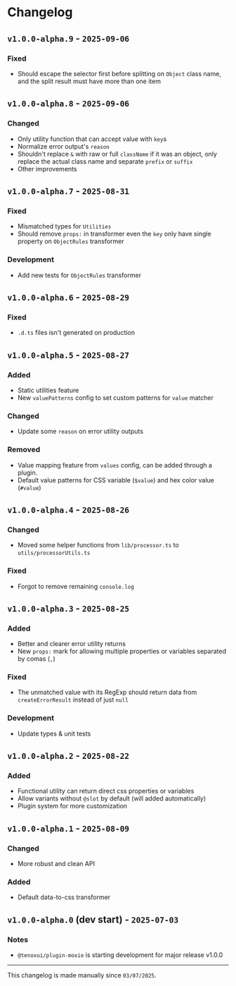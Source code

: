 # Changelog

## `v1.0.0-alpha.9` - `2025-09-06`

### Fixed

- Should escape the selector first before splitting on `Object` class name, and the split result must have more than one item

## `v1.0.0-alpha.8` - `2025-09-06`

### Changed

- Only utility function that can accept value with `key`s
- Normalize error output's `reason`
- Shouldn't replace `&` with raw or full `className` if it was an object, only replace the actual class name and separate `prefix` or `suffix`
- Other improvements

## `v1.0.0-alpha.7` - `2025-08-31`

### Fixed

- Mismatched types for `Utilities`
- Should remove `props:` in transformer even the `key` only have single property on `ObjectRules` transformer

### Development

- Add new tests for `ObjectRules` transformer

## `v1.0.0-alpha.6` - `2025-08-29`

### Fixed

- `.d.ts` files isn't generated on production

## `v1.0.0-alpha.5` - `2025-08-27`

### Added

- Static utilities feature
- New `valuePatterns` config to set custom patterns for `value` matcher

### Changed

- Update some `reason` on error utility outputs

### **Removed**

- Value mapping feature from `values` config, can be added through a plugin.
- Default value patterns for CSS variable (`$value`) and hex color value (`#value`)

## `v1.0.0-alpha.4` - `2025-08-26`

### Changed

- Moved some helper functions from `lib/processor.ts` to `utils/processorUtils.ts`

### **Fixed**

- Forgot to remove remaining `console.log`

## `v1.0.0-alpha.3` - `2025-08-25`

### Added

- Better and clearer error utility returns
- New `props:` mark for allowing multiple properties or variables separated by comas (`,`)

### **Fixed**

- The unmatched value with its RegExp should return data from `createErrorResult` instead of just `null`

### Development

- Update types & unit tests

## `v1.0.0-alpha.2` - `2025-08-22`

### Added

- Functional utility can return direct css properties or variables
- Allow variants without `@slot` by default (will added automatically)
- Plugin system for more customization

## `v1.0.0-alpha.1` - `2025-08-09`

### **Changed**

- More robust and clean API

### Added

- Default data-to-css transformer

## `v1.0.0-alpha.0` (dev start) - `2025-07-03`

### Notes

- `@tenoxui/plugin-moxie` is starting development for major release v1.0.0

---

This changelog is made manually since `03/07/2025`.
